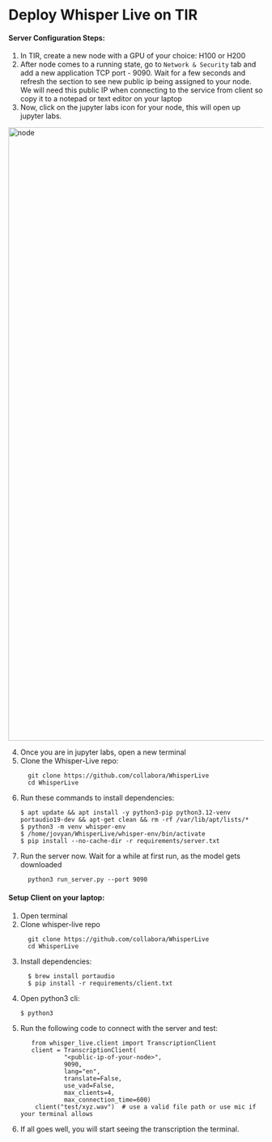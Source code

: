 # Deploy Whisper Live on TIR

#### Server Configuration Steps:
1. In TIR, create a new node with a GPU of your choice: H100 or H200 
2. After node comes to a running state, go to `Network & Security` tab and add a new application TCP port - 9090. Wait for a few seconds and refresh the section to see new public ip being assigned to your node. We will need this public IP when connecting to the service from client so copy it to a notepad or text editor on your laptop
3. Now, click on the jupyter labs icon for your node, this will open up jupyter labs.
<img width="1211" alt="node" src="https://github.com/user-attachments/assets/d06fc8f6-f4ca-44fd-9b08-1414a185f3b2" />

4. Once you are in jupyter labs, open a new terminal
5. Clone the Whisper-Live repo:
   ```
     git clone https://github.com/collabora/WhisperLive
     cd WhisperLive
   ```
6. Run these commands to install dependencies: 
   ```
   $ apt update && apt install -y python3-pip python3.12-venv portaudio19-dev && apt-get clean && rm -rf /var/lib/apt/lists/*
   $ python3 -m venv whisper-env
   $ /home/jovyan/WhisperLive/whisper-env/bin/activate 
   $ pip install --no-cache-dir -r requirements/server.txt
   
   ```
7. Run the server now. Wait for a while at first run, as the model gets downloaded 
   ```
     python3 run_server.py --port 9090  
   ```

#### Setup Client on your laptop:
1. Open terminal
2. Clone whisper-live repo
   ```
     git clone https://github.com/collabora/WhisperLive
     cd WhisperLive
   ```
3. Install dependencies:
   ```
     $ brew install portaudio
     $ pip install -r requirements/client.txt 
   ```
4. Open python3 cli:
   ```
   $ python3
   ```
5. Run the following code to connect with the server and test:
   ```
      from whisper_live.client import TranscriptionClient
      client = TranscriptionClient(
               "<public-ip-of-your-node>",
               9090,
               lang="en",
               translate=False,
               use_vad=False,
               max_clients=4,
               max_connection_time=600)
       client("test/xyz.wav")  # use a valid file path or use mic if your terminal allows 
   ```
6. If all goes well, you will start seeing the transcription the terminal. 
